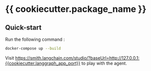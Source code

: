 # {{ cookiecutter.package_name }}

## Quick-start

Run the following command :

```sh
docker-compose up --build
```

Visit https://smith.langchain.com/studio/?baseUrl=http://127.0.0.1:{{cookiecutter.langgraph_app_port}} to play with the agent.